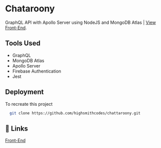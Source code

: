 # Chataroony
GraphQL API with Apollo Server using NodeJS and MongoDB Atlas
 | [View Front-End](https://exquisite-marshmallow-504670.netlify.app/).

## Tools Used

- GraphQL
- MongoDB Atlas
- Apollo Server
- Firebase Authentication
- Jest

## Deployment

To recreate this project

```bash
  git clone https://github.com/highsmithcodes/chattaroony.git
```


## 🔗 Links
[Front-End](https://exquisite-marshmallow-504670.netlify.app/)
